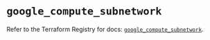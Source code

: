 # `google_compute_subnetwork`

Refer to the Terraform Registry for docs: [`google_compute_subnetwork`](https://registry.terraform.io/providers/hashicorp/google/6.44.0/docs/resources/compute_subnetwork).

